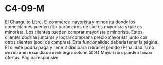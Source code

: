 # C4-09-M
El Changuito Libre. E-commerce mayorista y minorista donde los comerciantes pueden fijar parámetros de que es mayorista y que es minorista.
Los clientes pueden comprar mayorista o minorista. Estos clientes podrían juntarse y lograr comprar a precio mayorista junto con otros clientes (pool de compras). Esta funcionalidad debería tener la página.
El cliente podría paga y tiene 2 dias para retirar el pedido (Penalidad: si no se retira en esos dias se reintegra solo el 50%)
Mayoristas pueden lanzar ofertas.
Página responsive
